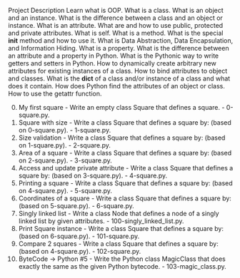 Project Description
Learn what is OOP. What is a class. What is an object and an instance. What is the difference between a class and an object or instance. What is an attribute. What are and how to use public, protected and private attributes. What is self. What is a method. What is the special __init__ method and how to use it. What is Data Abstraction, Data Encapsulation, and Information Hiding. What is a property. What is the difference between an attribute and a property in Python. What is the Pythonic way to write getters and setters in Python. How to dynamically create arbitrary new attributes for existing instances of a class. How to bind attributes to object and classes. What is the __dict__ of a class and/or instance of a class and what does it contain. How does Python find the attributes of an object or class. How to use the getattr function.

0. My first square - Write an empty class Square that defines a square. - 0-square.py.
1. Square with size - Write a class Square that defines a square by: (based on 0-square.py). - 1-square.py.
2. Size validation - Write a class Square that defines a square by: (based on 1-square.py). - 2-square.py.
3. Area of a square - Write a class Square that defines a square by: (based on 2-square.py). - 3-square.py.
4. Access and update private attribute - Write a class Square that defines a square by: (based on 3-square.py). - 4-square.py.
5. Printing a square - Write a class Square that defines a square by: (based on 4-square.py). - 5-square.py.
6. Coordinates of a square - Write a class Square that defines a square by: (based on 5-square.py). - 6-square.py.
7. Singly linked list - Write a class Node that defines a node of a singly linked list by given attributes. - 100-singly_linked_list.py.
8. Print Square instance - Write a class Square that defines a square by: (based on 6-square.py). - 101-square.py.
9. Compare 2 squares - Write a class Square that defines a square by: (based on 4-square.py). -  102-square.py.
10. ByteCode -> Python #5 - Write the Python class MagicClass that does exactly the same as the given Python bytecode. - 103-magic_class.py.
